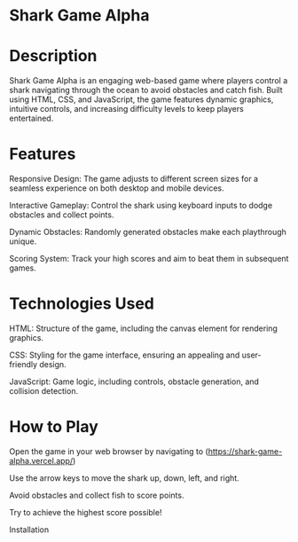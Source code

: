 # Shark Game Alpha
# Description
Shark Game Alpha is an engaging web-based game where players control a shark navigating through the ocean to avoid obstacles and catch fish. Built using HTML, CSS, and JavaScript, the game features dynamic graphics, intuitive controls, and increasing difficulty levels to keep players entertained.

# Features
Responsive Design: The game adjusts to different screen sizes for a seamless experience on both desktop and mobile devices.

Interactive Gameplay: Control the shark using keyboard inputs to dodge obstacles and collect points.

Dynamic Obstacles: Randomly generated obstacles make each playthrough unique.

Scoring System: Track your high scores and aim to beat them in subsequent games.

# Technologies Used
HTML: Structure of the game, including the canvas element for rendering graphics.

CSS: Styling for the game interface, ensuring an appealing and user-friendly design.

JavaScript: Game logic, including controls, obstacle generation, and collision detection.

# How to Play
Open the game in your web browser by navigating to (https://shark-game-alpha.vercel.app/)

Use the arrow keys to move the shark up, down, left, and right.

Avoid obstacles and collect fish to score points.

Try to achieve the highest score possible!

Installation

